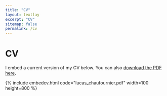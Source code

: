 ```yaml
---
title: "CV"
layout: textlay
excerpt: "CV"
sitemap: false
permalink: /cv
---
```


# CV
<!---
To get this link, upload to dropbox and then open the file on the dropbox website. Click sharing and then generate the link. Use that link below. Make sure that the link is of the form: https://www.dropbox.com/s/ALPHANUMERICSTRING/fname.pdf
-->
I embed a current version of my CV below. You can also [download the PDF here](https://www.dropbox.com/s/6jnd9mrmqm6rqng/GuanjingHu_CV.pdf?dl=0).

{% include embedcv.html code="lucas_chaufournier.pdf" width=100 height=800 %}
